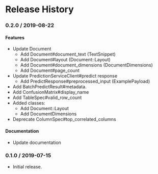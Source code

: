 # Release History

### 0.2.0 / 2019-08-22

#### Features

* Update Document
  * Add Document#document_text (TextSnippet)
  * Add Document#layout (Document::Layout)
  * Add Document#document_dimensions (DocumentDimensions)
  * Add Document#page_count
* Update PredictionServiceClient#predict response
  * Add PredictResponse#preprocessed_input (ExamplePayload)
* Add BatchPredictResult#metadata.
* Add ConfusionMatrix#display_name
* Add TableSpec#valid_row_count
* Added classes:
  * Add Document::Layout
  * Add DocumentDimensions
* Deprecate ColumnSpec#top_correlated_columns

#### Documentation

* Update documentation

### 0.1.0 / 2019-07-15

* Initial release.
